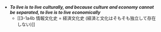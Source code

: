 - ***To live is to live culturally, and because culture and economy cannot be separated, to live is to live economically***
	- [[3-1a4b 情報文化史 = 経済文化史 (経済と文化はそもそも独立して存在しない)]]